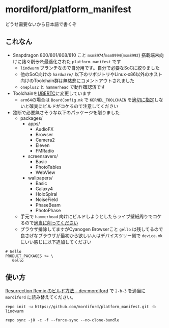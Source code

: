 # mordiford/platform_manifest

どうせ需要ないから日本語で書くぞ

## これなん

- Snapdragon 800/801/808/810 こと `msm8974`/`msm8994`(`msm8992`) 搭載端末向けに諸々~~削られ~~最適化された `platform_manifest` です
    - `lindwurm` ブランチなので自分用です。自分で必要なSoCに絞りました
    - 他のSoC向けの `hardware/` 以下のリポジトリやLinux-x86以外のホスト向けのToolchain群は無慈悲にコメントアウトされました
    - `oneplus2` と `hammerhead` で動作確認済です
- Toolchainを[UBERTC](https://bitbucket.org/DespairFactor/)に変更しています
    - `arm64`の場合は `BoardConfig.mk` で `KERNEL_TOOLCHAIN` を[適切に指定](https://github.com/mordiford/android_device_oneplus_oneplus2/commit/a65779f962056c02be4b8cd397ffd3c4458f12a1)しないと確実にビルドがコケるので注意してください
- 独断で必要無さそうな以下のパッケージを削りました
    - packages/
        - apps/
            - AudioFX
            - Browser
            - Camera2
            - Eleven
            - FMRadio
        - screensavers/
            - Basic
            - PhotoTables
            - WebView
        - wallpapers/
            - Basic
            - Galaxy4
            - HoloSpiral
            - NoiseField
            - PhaseBeam
            - PhotoPhase
    - 手元で `hammerhead` 向けにビルドしようとしたらライブ壁紙周りでコケるので[適当に削ってください](https://github.com/obsidians/proprietary_vendor_lge_hammerhead/commit/212c2b91f4964570f77add2737f5a4a5ba21a8cb)
    - ブラウザ排除してますがCyanogen Browserこと `gello` は残してるので良さげなブラウザが最初から欲しい人はデバイスツリー側で `device.mk` にいい感じに以下追加してください

```
# Gello
PRODUCT_PACKAGES += \
   Gello
```

## 使い方

[Resurrection Remix のビルド方法 - dev:mordiford](http://dev.maud.io/entry/2016/03/18/how-to-build-rr) で `2-b-3` を適当に `mordiford` に読み替えてください。

```
repo init -u https://github.com/mordiford/platform_manifest.git -b lindwurm
```

```
repo sync -j8 -c -f --force-sync --no-clone-bundle
```
